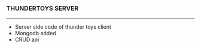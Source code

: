 ### THUNDERTOYS SERVER
--------------------------------
* Server side code of thunder toys client
* Mongodb added
* CRUD api 